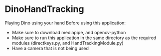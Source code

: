 # DinoHandTracking
Playing Dino using your hand
Before using this application:
- Make sure to download mediapipe, and opencv-python
- Make sure to run this application in the same directory as the required modules (directkeys.py, and HandTrackingModule.py)
- Have a camera that is not being used

